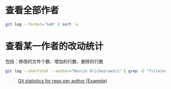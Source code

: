 # 查看全部作者

```bash
git log --format='%aN' | sort -u
```

# 查看某一作者的改动统计

包括：修改的文件个数、增加的行数、删除的行数

```bash
git log --shortstat --author="Marcin Olichwirowicz" | grep -E "fil(e|es) changed" | awk '{files+=$1; inserted+=$4; deleted+=$6} END {print "files changed: ", files, "lines inserted: ", inserted, "lines deleted: ", deleted }'
```

> [Git statistics for repo per author (Example)](https://coderwall.com/p/pek-yg/git-statistics-for-repo-per-author)
